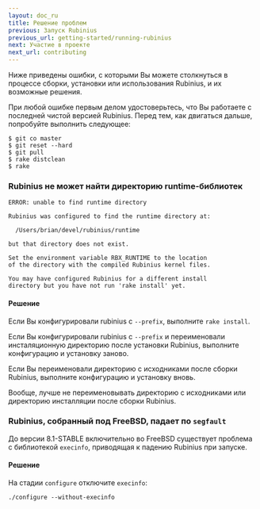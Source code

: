 ```yaml
---
layout: doc_ru
title: Решение проблем
previous: Запуск Rubinius
previous_url: getting-started/running-rubinius
next: Участие в проекте
next_url: contributing
---
```


Ниже приведены ошибки, с которыми Вы можете столкнуться в процессе сборки,
установки или использования Rubinius, и их возможные решения.

При любой ошибке первым делом удостоверьтесь, что Вы работаете с последней чистой
версией Rubinius. Перед тем, как двигаться дальше, попробуйте выполнить
следующее:

    $ git co master
    $ git reset --hard
    $ git pull
    $ rake distclean
    $ rake


### Rubinius не может найти директорию runtime-библиотек

    ERROR: unable to find runtime directory

    Rubinius was configured to find the runtime directory at:

      /Users/brian/devel/rubinius/runtime

    but that directory does not exist.

    Set the environment variable RBX_RUNTIME to the location
    of the directory with the compiled Rubinius kernel files.

    You may have configured Rubinius for a different install
    directory but you have not run 'rake install' yet.

#### Решение

  Если Вы конфигурировали rubinius с `--prefix`, выполните `rake install`.

  Если Вы конфигурировали rubinius с `--prefix` и переименовали инсталяционную
  директорию после установки Rubinius, выполните конфигурацию и установку
  заново.

  Если Вы переименовали директорию c исходниками после сборки Rubinius,
  выполните конфигурацию и установку вновь.

  Вообще, лучше не переименовывать директорию с исходниками или директорию 
  инсталляции после сборки Rubinius.

### Rubinius, собранный под FreeBSD, падает по `segfault`

  До версии 8.1-STABLE включительно во FreeBSD существует проблема с
  библиотекой `execinfo`, приводящая к падению Rubinius при запуске.

#### Решение

  На стадии `configure` отключите `execinfo`:

    ./configure --without-execinfo
